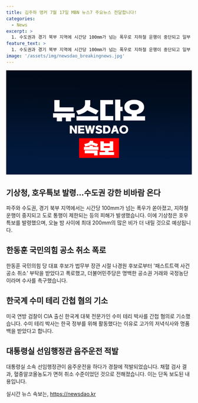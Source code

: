 ```yaml
---
title: 김주하 앵커 7월 17일 MBN 뉴스7 주요뉴스 전달합니다!
categories:
  - News
excerpt: >
  1. 수도권과 경기 북부 지역에 시간당 100mm가 넘는 폭우로 지하철 운행이 중단되고 일부 도로가 통제됐습니다. 밤 사이 최대 200mm의 비가 더 내릴 전망이며, 주의가 필요합니다.  2. 한동훈 국민의힘 당 대표 후보가 나경원 후보로부터 패스트트랙 사건 공소 취소 부탁을 받았다고 폭로. 더불어민주당은 명백한 공소권 거래라며 수사를 촉구했습니다.  3. 미국 연방 검찰이 CIA 출신 한국계 대북 전문가인 수미 테리 박사를 간첩 혐의로 기소. 고가의 저녁식사와 명품백을 받고 한국 정부를 위해 활동하다가 혐의를 받고 있습니다. 4. 대통령실 소속 선임행정관이 음주운전을 하다가 경찰에 적발됐고, 채혈 검사 결과 면허 취소 수준의 혈중알코올농도였다는 단독 보도가 들어왔습니다. (150자)
feature_text: >
  1. 수도권과 경기 북부 지역에 시간당 100mm가 넘는 폭우로 지하철 운행이 중단되고 일부 도로가 통제됐습니다. 밤 사이 최대 200mm의 비가 더 내릴 전망이며, 주의가 필요합니다.  2. 한동훈 국민의힘 당 대표 후보가 나경원 후보로부터 패스트트랙 사건 공소 취소 부탁을 받았다고 폭로. 더불어민주당은 명백한 공소권 거래라며 수사를 촉구했습니다.  3. 미국 연방 검찰이 CIA 출신 한국계 대북 전문가인 수미 테리 박사를 간첩 혐의로 기소. 고가의 저녁식사와 명품백을 받고 한국 정부를 위해 활동하다가 혐의를 받고 있습니다. 4. 대통령실 소속 선임행정관이 음주운전을 하다가 경찰에 적발됐고, 채혈 검사 결과 면허 취소 수준의 혈중알코올농도였다는 단독 보도가 들어왔습니다. (150자)
image: '/assets/img/newsdao_breakingnews.jpg'
---
```


<p><img src="/assets/img/newsdao_breakingnews.jpg" alt="cryptoinkorea 속보" /></p>

<h2 data-ke-size="size26">기상청, 호우특보 발령...수도권 강한 비바람 온다</h2>

<p data-ke-size="size16">파주와 수도권, 경기 북부 지역에서는 시간당 100mm가 넘는 폭우가 쏟아졌고, 지하철 운행이 중지되고 도로 통행이 제한되는 등의 피해가 발생했습니다. 이에 기상청은 호우특보를 발령했으며, 오늘 밤 사이에 최대 200mm의 많은 비가 더 내릴 것으로 예상됩니다.</p>

<h2 data-ke-size="size26">한동훈 국민의힘 공소 취소 폭로</h2>

<p data-ke-size="size16">한동훈 국민의힘 당 대표 후보가 법무부 장관 시절 나경원 후보로부터 '패스트트랙 사건 공소 취소' 부탁을 받았다고 폭로했고, 더불어민주당은 명백한 공소권 거래와 국정농단이라며 수사를 촉구했습니다.</p>

<h2 data-ke-size="size26">한국계 수미 테리 간첩 혐의 기소</h2>

<p data-ke-size="size16">미국 연방 검찰이 CIA 출신 한국계 대북 전문가인 수미 테리 박사를 간첩 혐의로 기소했습니다. 수미 테리 박사는 한국 정부를 위해 활동했다는 이유로 고가의 저녁식사와 명품백을 받았다고 합니다.</p>

<h2 data-ke-size="size26">대통령실 선임행정관 음주운전 적발</h2>

<p data-ke-size="size16">대통령실 소속 선임행정관이 음주운전을 하다가 경찰에 적발되었습니다. 채혈 검사 결과, 혈중알코올농도가 면허 취소 수준이었던 것으로 전해졌습니다. 이는 단독 보도된 내용입니다.</p>
실시간 뉴스 속보는, <a href="https://newsdao.kr" rel="dofollow">https://newsdao.kr</a>


